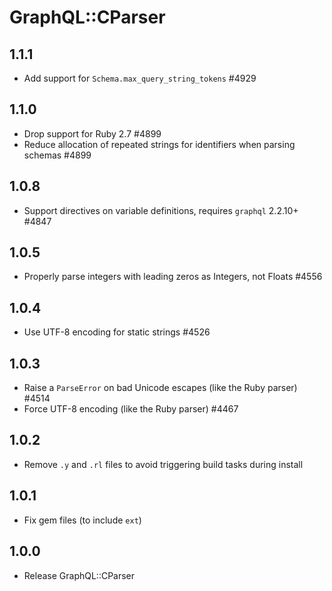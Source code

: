 # GraphQL::CParser

## 1.1.1

- Add support for `Schema.max_query_string_tokens` #4929

## 1.1.0

- Drop support for Ruby 2.7 #4899
- Reduce allocation of repeated strings for identifiers when parsing schemas #4899

## 1.0.8

- Support directives on variable definitions, requires `graphql` 2.2.10+ #4847

## 1.0.5

- Properly parse integers with leading zeros as Integers, not Floats #4556

## 1.0.4

- Use UTF-8 encoding for static strings #4526

## 1.0.3

- Raise a `ParseError` on bad Unicode escapes (like the Ruby parser) #4514
- Force UTF-8 encoding (like the Ruby parser) #4467

## 1.0.2

- Remove `.y` and `.rl` files to avoid triggering build tasks during install

## 1.0.1

- Fix gem files (to include `ext`)

## 1.0.0

- Release GraphQL::CParser
